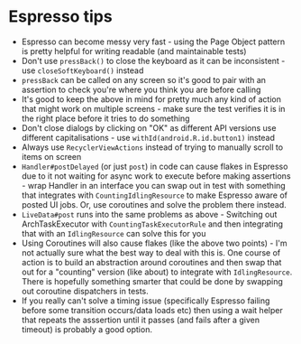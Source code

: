 # Espresso tips

* Espresso can become messy very fast - using the Page Object pattern is pretty helpful for writing readable (and maintainable tests)
* Don't use `pressBack()` to close the keyboard as it can be inconsistent - use `closeSoftKeyboard()` instead
* `pressBack` can be called on any screen so it's good to pair with an assertion to check you're where you think you are before calling
* It's good to keep the above in mind for pretty much any kind of action that might work on multiple screens - make sure the test verifies it is in the right place before it tries to do something
* Don't close dialogs by clicking on "OK" as different API versions use different capitalisations - use `withId(android.R.id.button1)` instead
* Always use `RecyclerViewActions` instead of trying to manually scroll to items on screen
* `Handler#postDelayed` (or just `post`) in code can cause flakes in Espresso due to it not waiting for async work to execute before making assertions - wrap Handler in an interface you can swap out in test with something that integrates with `CountingIdlingResource` to make Espresso aware of posted UI jobs. Or, use coroutines and solve the problem there instead.
* `LiveData#post` runs into the same problems as above - Switching out ArchTaskExecutor with `CountingTaskExecutorRule` and then integrating that with an `IdlingResource` can solve this for you
* Using Coroutines will also cause flakes (like the above two points) - I'm not actually sure what the best way to deal with this is. One course of action is to build an abstraction around coroutines and then swap that out for a "counting" version (like about) to integrate with `IdlingResource`. There is hopefully something smarter that could be done by swapping out coroutine dispatchers in tests.
* If you really can't solve a timing issue (specifically Espresso failing before some transition occurs/data loads etc) then using a wait helper that repeats the asssertion until it passes (and fails after a given timeout) is probably a good option.
